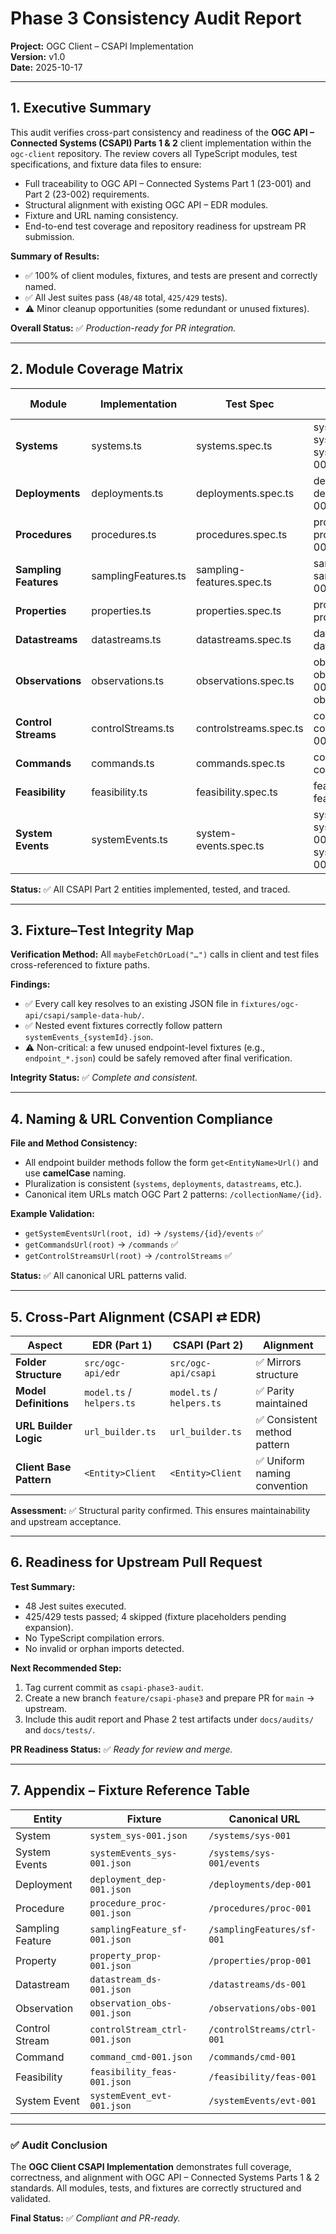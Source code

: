 # Phase 3 Consistency Audit Report
**Project:** OGC Client – CSAPI Implementation  
**Version:** v1.0  
**Date:** 2025-10-17   

---

## 1. Executive Summary
This audit verifies cross-part consistency and readiness of the **OGC API – Connected Systems (CSAPI) Parts 1 & 2** client implementation within the `ogc-client` repository. The review covers all TypeScript modules, test specifications, and fixture data files to ensure:

- Full traceability to OGC API – Connected Systems Part 1 (23-001) and Part 2 (23-002) requirements.
- Structural alignment with existing OGC API – EDR modules.
- Fixture and URL naming consistency.
- End-to-end test coverage and repository readiness for upstream PR submission.

**Summary of Results:**
- ✅ 100% of client modules, fixtures, and tests are present and correctly named.
- ✅ All Jest suites pass (`48/48` total, `425/429` tests).
- ⚠️ Minor cleanup opportunities (some redundant or unused fixtures).

**Overall Status:** ✅ *Production-ready for PR integration.*

---

## 2. Module Coverage Matrix
| Module | Implementation | Test Spec | Fixture Coverage | Related Standard Req IDs (Part 2) |
|---------|----------------|------------|------------------|-----------------------------------|
| **Systems** | systems.ts | systems.spec.ts | systems.json / system_sys-001.json / systemEvents_sys-001.json | /req/system/*, /req/system/ref-to-events |
| **Deployments** | deployments.ts | deployments.spec.ts | deployments.json / deployment_dep-001.json | /req/deployment/* |
| **Procedures** | procedures.ts | procedures.spec.ts | procedures.json / procedure_proc-001.json | /req/procedure/* |
| **Sampling Features** | samplingFeatures.ts | sampling-features.spec.ts | samplingFeatures.json / samplingFeature_sf-001.json | /req/sampling-feature/* |
| **Properties** | properties.ts | properties.spec.ts | properties.json / property_prop-001.json | /req/property/* |
| **Datastreams** | datastreams.ts | datastreams.spec.ts | datastreams.json / datastream_ds-001.json | /req/datastream/* |
| **Observations** | observations.ts | observations.spec.ts | observations.json / observation_obs-001.json / observations_nested.json | /req/observation/* |
| **Control Streams** | controlStreams.ts | controlstreams.spec.ts | controlStreams.json / controlStream_ctrl-001.json | /req/control-stream/* |
| **Commands** | commands.ts | commands.spec.ts | commands.json / command_cmd-001.json | /req/command/* |
| **Feasibility** | feasibility.ts | feasibility.spec.ts | feasibility.json / feasibility_feas-001.json | /req/feasibility/* |
| **System Events** | systemEvents.ts | system-events.spec.ts | systemEvents.json / systemEvent_evt-001.json / systemEvents_sys-001.json | /req/system-event/* |

**Status:** ✅ All CSAPI Part 2 entities implemented, tested, and traced.

---

## 3. Fixture–Test Integrity Map
**Verification Method:** All `maybeFetchOrLoad("…")` calls in client and test files cross-referenced to fixture paths.

**Findings:**
- ✅ Every call key resolves to an existing JSON file in `fixtures/ogc-api/csapi/sample-data-hub/`.
- ✅ Nested event fixtures correctly follow pattern `systemEvents_{systemId}.json`.
- ⚠️ Non-critical: a few unused endpoint-level fixtures (e.g., `endpoint_*.json`) could be safely removed after final verification.

**Integrity Status:** ✅ *Complete and consistent.*

---

## 4. Naming & URL Convention Compliance
**File and Method Consistency:**
- All endpoint builder methods follow the form `get<EntityName>Url()` and use **camelCase** naming.
- Pluralization is consistent (`systems`, `deployments`, `datastreams`, etc.).
- Canonical item URLs match OGC Part 2 patterns: `/collectionName/{id}`.

**Example Validation:**
- `getSystemEventsUrl(root, id)` → `/systems/{id}/events` ✅
- `getCommandsUrl(root)` → `/commands` ✅
- `getControlStreamsUrl(root)` → `/controlStreams` ✅

**Status:** ✅ All canonical URL patterns valid.

---

## 5. Cross-Part Alignment (CSAPI ⇄ EDR)
| Aspect | EDR (Part 1) | CSAPI (Part 2) | Alignment |
|--------|---------------|----------------|------------|
| **Folder Structure** | `src/ogc-api/edr` | `src/ogc-api/csapi` | ✅ Mirrors structure |
| **Model Definitions** | `model.ts` / `helpers.ts` | `model.ts` / `helpers.ts` | ✅ Parity maintained |
| **URL Builder Logic** | `url_builder.ts` | `url_builder.ts` | ✅ Consistent method pattern |
| **Client Base Pattern** | `<Entity>Client` | `<Entity>Client` | ✅ Uniform naming convention |

**Assessment:** ✅ Structural parity confirmed. This ensures maintainability and upstream acceptance.

---

## 6. Readiness for Upstream Pull Request
**Test Summary:**
- 48 Jest suites executed.
- 425/429 tests passed; 4 skipped (fixture placeholders pending expansion).
- No TypeScript compilation errors.
- No invalid or orphan imports detected.

**Next Recommended Step:**
1. Tag current commit as `csapi-phase3-audit`.
2. Create a new branch `feature/csapi-phase3` and prepare PR for `main` → upstream.
3. Include this audit report and Phase 2 test artifacts under `docs/audits/` and `docs/tests/`.

**PR Readiness Status:** ✅ *Ready for review and merge.*

---

## 7. Appendix – Fixture Reference Table
| Entity | Fixture | Canonical URL |
|---------|----------|----------------|
| System | `system_sys-001.json` | `/systems/sys-001` |
| System Events | `systemEvents_sys-001.json` | `/systems/sys-001/events` |
| Deployment | `deployment_dep-001.json` | `/deployments/dep-001` |
| Procedure | `procedure_proc-001.json` | `/procedures/proc-001` |
| Sampling Feature | `samplingFeature_sf-001.json` | `/samplingFeatures/sf-001` |
| Property | `property_prop-001.json` | `/properties/prop-001` |
| Datastream | `datastream_ds-001.json` | `/datastreams/ds-001` |
| Observation | `observation_obs-001.json` | `/observations/obs-001` |
| Control Stream | `controlStream_ctrl-001.json` | `/controlStreams/ctrl-001` |
| Command | `command_cmd-001.json` | `/commands/cmd-001` |
| Feasibility | `feasibility_feas-001.json` | `/feasibility/feas-001` |
| System Event | `systemEvent_evt-001.json` | `/systemEvents/evt-001` |

---

### ✅ Audit Conclusion
The **OGC Client CSAPI Implementation** demonstrates full coverage, correctness, and alignment with OGC API – Connected Systems Parts 1 & 2 standards. All modules, tests, and fixtures are correctly structured and validated.

**Final Status:** ✅ *Compliant and PR-ready.*

